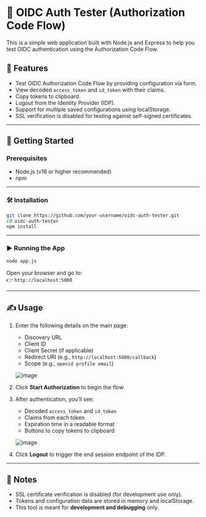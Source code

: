 # 🧪 OIDC Auth Tester (Authorization Code Flow)

This is a simple web application built with Node.js and Express to help you test OIDC authentication using the Authorization Code Flow.

## 🔧 Features

- Test OIDC Authorization Code Flow by providing configuration via form.
- View decoded `access_token` and `id_token` with their claims.
- Copy tokens to clipboard.
- Logout from the Identity Provider (IDP).
- Support for multiple saved configurations using localStorage.
- SSL verification is disabled for testing against self-signed certificates.

---

## 🚀 Getting Started

### Prerequisites

- Node.js (v16 or higher recommended)
- npm

---

### 🛠 Installation

```bash
git clone https://github.com/your-username/oidc-auth-tester.git
cd oidc-auth-tester
npm install
```

---

### ▶️ Running the App

```bash
node app.js
```

Open your browser and go to:  
👉 `http://localhost:5000`

---

## ✍️ Usage

1. Enter the following details on the main page:
   - Discovery URL
   - Client ID
   - Client Secret (if applicable)
   - Redirect URI (e.g., `http://localhost:5000/callback`)
   - Scope (e.g., `openid profile email`)
  
   ![image](https://github.com/user-attachments/assets/0250ccfd-6413-4652-a679-e64c7abfda17)

2. Click **Start Authorization** to begin the flow.

3. After authentication, you’ll see:
   - Decoded `access_token` and `id_token`
   - Claims from each token
   - Expiration time in a readable format
   - Buttons to copy tokens to clipboard
  
   ![image](https://github.com/user-attachments/assets/800d9da2-b71c-462a-92f2-a7f52e239edc)

4. Click **Logout** to trigger the end session endpoint of the IDP.

---

## 🧠 Notes

- SSL certificate verification is disabled (for development use only).
- Tokens and configuration data are stored in memory and localStorage.
- This tool is meant for **development and debugging** only.
